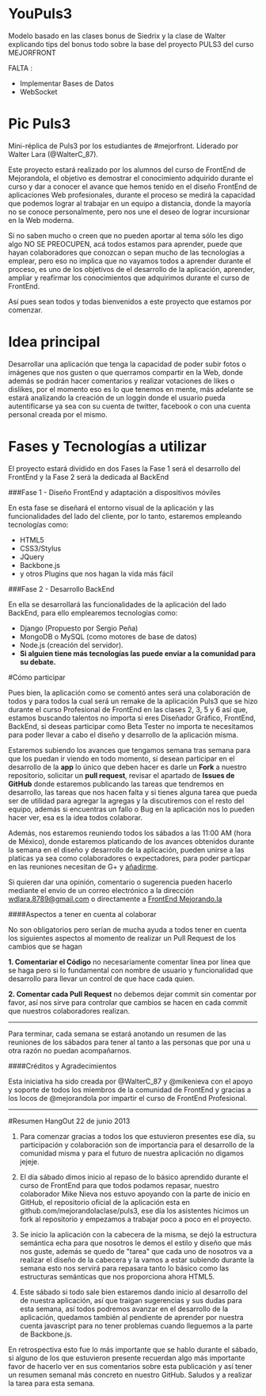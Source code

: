 YouPuls3
==========

Modelo basado en las clases bonus de Siedrix y la clase de Walter explicando tips del bonus 
todo sobre la base del proyecto PULS3 del curso MEJORFRONT

FALTA : 

- Implementar Bases de Datos
- WebSocket


Pic Puls3
=====

Mini-réplica de Puls3 por los estudiantes de #mejorfront. Liderado por Walter Lara (@WalterC_87).

Este proyecto estará realizado por los alumnos del curso de FrontEnd de Mejorandola, el objetivo es demostrar el conocimiento
adquirido durante el curso y dar a conocer el avance que hemos tenido en el diseño FrontEnd de aplicaciones Web 
profesionales, durante el proceso se medirá la capacidad que podemos lograr al trabajar en un equipo a distancia, donde 
la mayoría no se conoce personalmente, pero nos une el deseo de lograr incursionar en la Web moderna.

Si no saben mucho o creen que no pueden aportar al tema sólo les digo algo NO SE PREOCUPEN, acá todos estamos para 
aprender, puede que hayan colaboradores que conozcan o sepan mucho de las tecnologías a emplear, pero eso no implica
que no vayamos todos a aprender durante el proceso, es uno de los objetivos de el desarrollo de la aplicación, aprender,
ampliar y reafirmar los conocimientos que adquirimos durante el curso de FrontEnd.

Así pues sean todos y todas bienvenidos a este proyecto que estamos por comenzar.


Idea principal
==============

Desarrollar una aplicación que tenga la capacidad de poder subir fotos o imágenes que nos gusten o que querramos compartir
en la Web, donde además se podrán hacer comentarios y realizar votaciones de likes o dislikes, por el momento eso es
lo que tenemos en mente, más adelante se estará analizando la creación de un loggin donde el usuario pueda autentificarse
ya sea con su cuenta de twitter, facebook o con una cuenta personal creada por el mismo.

Fases y Tecnologías a utilizar
==============================

El proyecto estará dividido en dos Fases la Fase 1 será el desarrollo del FrontEnd y la Fase 2 será la dedicada al
BackEnd

###Fase 1 - Diseño FrontEnd y adaptación a dispositivos móviles

En esta fase se diseñará el entorno visual de la aplicación y las funcionalidades del lado
del cliente, por lo tanto, estaremos empleando tecnologías como:

- HTML5
- CSS3/Stylus
- JQuery
- Backbone.js
- y otros Plugins que nos hagan la vida más fácil

###Fase 2 - Desarrollo BackEnd

En ella se desarrollará las funcionalidades de la aplicación del lado BackEnd, para ello emplearemos
tecnologías como:

- Django (Propuesto por Sergio Peña)
- MongoDB o MySQL (como motores de base de datos)
- Node.js (creación del servidor).
- **Si alguien tiene más tecnologías las puede enviar a la comunidad para su debate.**

#Cómo participar 

Pues bien, la aplicación como se comentó antes será una colaboración de todos y para todos la cual será un remake de la 
aplicación Puls3 que se hizo durante el curso Profesional de FrontEnd en las clases 2, 3, 5 y 6 así que, estamos buscando talentos
no importa si eres Diseñador Gráfico, FrontEnd, BackEnd, si deseas participar como Beta Tester no importa te necesitamos
para poder llevar a cabo el diseño y desarrollo de la aplicación misma.

Estaremos subiendo los avances que tengamos semana tras semana para que los puedan ir viendo en todo momento, si desean
participar en el desarrollo de la **app** lo único que deben hacer es darle un **Fork** a nuestro repositorio, solicitar 
un **pull request**, revisar el apartado de **Issues de GitHub** donde estaremos publicando las tareas que tendremos en desarrollo, 
las tareas que nos hacen falta y si tienes alguna tarea que pueda ser de utilidad para agregar la agregas y la discutiremos con el resto
del equipo, además si encuentras un fallo o Bug en la aplicación nos lo pueden hacer ver, esa es la idea todos colaborar.

Además, nos estaremos reuniendo todos los sábados a las 11:00 AM (hora de México), donde estaremos platicando de los avances
obtenidos durante la semana en el diseño y desarrollo de la aplicación, pueden unirse a las platicas ya sea como colaboradores
o expectadores, para poder particpar en las reuniones necesitan de G+ y [añadirme](https://plus.google.com/u/0/109461200441151380143/posts).

Si quieren dar una opinión, comentario o sugerencia pueden hacerlo mediante el envio de un correo electrónico a la dirección [wdlara.8789@gmail.com](mailto:wdlara.8789@gmail.com)
o directamente a [FrontEnd Mejorando.la](https://plus.google.com/u/0/communities/105743707529344967631)

####Aspectos a tener en cuenta al colaborar

No son obligatorios pero serían de mucha ayuda a todos tener en cuenta los siguientes aspectos al momento de realizar un Pull Request de los cambios que se hagan

**1. Comentariar el Código** no necesariamente comentar línea por línea que se haga pero si lo fundamental con nombre de usuario y funcionalidad que desarrollo para llevar un control de que hace cada quien.

**2. Comentar cada Pull Request** no debemos dejar commit sin comentar por favor, así nos sirve para controlar que cambios se hacen en cada commit que nuestros colaboradores realizan.

---

Para terminar, cada semana se estará anotando un resumen de las reuniones de los sábados para tener al tanto a las personas que por una u otra razón
no puedan acompañarnos.

####Créditos y Agradecimientos

Esta iniciativa ha sido creada por @WalterC_87 y @mikenieva con el apoyo y soporte de todos los miembros de la comunidad de FrontEnd
y gracias a los locos de @mejorandola por impartir el curso de FrontEnd Profesional.

---
#Resumen HangOut 22 de junio 2013

1. Para comenzar gracias a todos los que estuvieron presentes ese día, su participación y colaboración son de importancia para el desarrollo de la comunidad misma y para el futuro de nuestra aplicación no digamos jejeje.

2. El día sábado dimos inicio al repaso de lo básico aprendido durante el curso de FrontEnd para que todos podamos repasar, nuestro colaborador Mike Nieva nos estuvo apoyando con la parte de inicio en GitHub, el repositorio oficial de la aplicación esta en github.com/mejorandolaclase/puls3, ese día los asistentes hicimos un fork al repositorio y empezamos a trabajar poco a poco en el proyecto.

3. Se inicio la aplicación con la cabecera de la misma, se dejó la estructura semántica echa para que nosotros le demos el estilo y diseño que más nos guste, además se quedo de "tarea" que cada uno de nosotros va a realizar el diseño de la cabecera y la vamos a estar subiendo durante la semana esto nos servirá para repasara tanto lo básico como las estructuras semánticas que nos proporciona ahora HTML5.

4. Este sábado si todo sale bien estaremos dando inicio al desarrollo del <body> de nuestra aplicación, así que traigan sugerencias y sus dudas para esta semana, así todos podremos avanzar en el desarrollo de la aplicación, quedamos también al pendiente de aprender por nuestra cuenta javascript para no tener problemas cuando lleguemos a la parte de Backbone.js.

En retrospectiva esto fue lo más importante que se hablo durante el sábado, si alguno de los que estuvieron presente recuerdan algo más importante favor de hacerlo ver en sus comentarios sobre esta publicación y así tener un resumen semanal más concreto en nuestro GitHub. Saludos y a realizar la tarea para esta semana.
